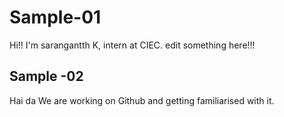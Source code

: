 # Sample-01
Hi!! I'm sarangantth K, intern at CIEC. 
edit something here!!!
## Sample -02
Hai da
We are working on Github and getting familiarised with it.

